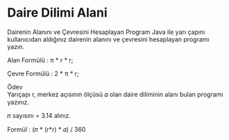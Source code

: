 # Daire Dilimi Alani
Dairenin Alanını ve Çevresini Hesaplayan Program
Java ile yarı çapını kullanıcıdan aldığınız dairenin alanını ve çevresini hesaplayan programı yazın.  

Alan Formülü : π * r * r;  

Çevre Formülü : 2 * π * r;  

Ödev  
Yarıçapı r, merkez açısının ölçüsü 𝛼 olan daire diliminin alanı bulan programı yazınız.  

𝜋 sayısını = 3.14 alınız.  

Formül : (𝜋 * (r*r) * 𝛼) / 360  
